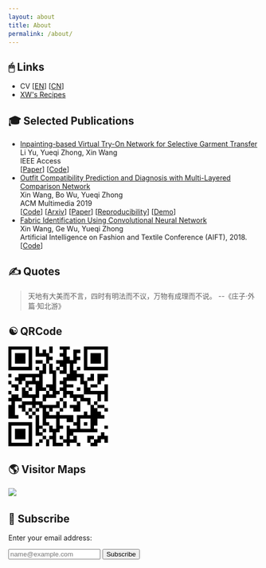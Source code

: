 ```yaml
---
layout: about
title: About
permalink: /about/
---
```


## &#128433; Links

* CV [[EN](/assets/cv/en/cv_en.pdf)] [[CN](/assets/cv/cn/cv_cn.pdf)]
* [XW's Recipes](/recipes/)

<h2 class="page-heading">&#127891; Selected Publications</h2>

<ul class="post-list">
    <li>
        <a href="https://ieeexplore.ieee.org/abstract/document/8836494">
            Inpainting-based Virtual Try-On Network for Selective Garment Transfer
        </a> <br/>
        Li Yu, Yueqi Zhong, Xin Wang <br/>
        IEEE Access <br/>
        [<a href="https://ieeexplore.ieee.org/abstract/document/8836494">Paper</a>]
        [<a href="https://github.com/maktu6/Inpaint-TON">Code</a>]
    </li>
    <li>
        <a href="https://arxiv.org/abs/1907.11496">
            Outfit Compatibility Prediction and Diagnosis with Multi-Layered Comparison Network
        </a> <br/>
        Xin Wang, Bo Wu, Yueqi Zhong <br/>
        ACM Multimedia 2019 <br/>
        [<a href="https://github.com/WangXin93/fashion_compatibility_mcn">Code</a>]
        [<a href="https://arxiv.org/abs/1907.11496">Arxiv</a>]
        [<a href="https://dl.acm.org/citation.cfm?id=3350909">Paper</a>]
        [<a href="https://dl.acm.org/doi/10.1145/3394171.3414812">Reproducibility</a>]
        [<a href="https://outfit-diagnosis.herokuapp.com/">Demo</a>]
    </li>
    <li>
        <a href="https://link.springer.com/chapter/10.1007%2F978-3-319-99695-0_12">
            Fabric Identification Using Convolutional Neural Network
        </a> <br/>
        Xin Wang, Ge Wu, Yueqi Zhong <br/>
        Artificial Intelligence on Fashion and Textile Conference (AIFT), 2018. <br/>
        [<a href="https://github.com/WangXin93/FabricID">Code</a>]
    </li>
</ul>

## &#9997; Quotes

> 天地有大美而不言，四时有明法而不议，万物有成理而不说。
> --《庄子·外篇·知北游》

## &#9775; QRCode

<img src="/assets/qrcode.png" width = "200" height = "200" alt="qrcode"/>

## &#127758; Visitor Maps

<a href='https://clustrmaps.com/site/1bjdj'  title='Visit tracker'><img src='//clustrmaps.com/map_v2.png?cl=ffffff&w=600&t=n&d=iAh-HdRfaRsSJL9chSgu0GYamPNzhiWTqmlHAnkWwbk&co=2d78ad&ct=ffffff'/></a>

<div class="newsletter-container">
    <h2 class="newsletter-title"> &#128231; Subscribe</h2>
    <form class="newsletter-form"
        action="https://feedburner.google.com/fb/a/mailverify" method="post" target="popupwindow"
        onsubmit="window.open('https://feedburner.google.com/fb/a/mailverify?uri=WangXinsBlog', 'popupwindow', 'scrollbars=yes,width=550,height=520');return true">
        <p class="newsletter-text">Enter your email address:</p>
        <input class="newsletter-email" type="text" placeholder="name@example.com" name="email" />
        <input type="hidden" value="WangXinsBlog" name="uri" />
        <input type="hidden" name="loc" value="en_US" />
        <input class="newsletter-submit" type="submit" value="Subscribe" />
    </form>
</div>